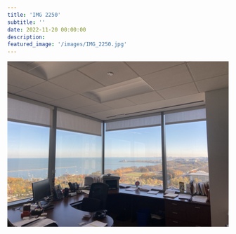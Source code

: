 ```yaml
---
title: 'IMG 2250'
subtitle: ''
date: 2022-11-20 00:00:00
description: 
featured_image: '/images/IMG_2250.jpg'
---
```


![](/images/IMG_2250.jpg)
